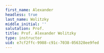 ```yaml
---
first_name: Alexander
headless: true
last_name: Wolitzky
middle_initial: ''
salutation: Prof.
title: Prof. Alexander Wolitzky
type: instructor
uid: e7cf2ffc-9988-c91c-7038-056328ee9fed
---
```

